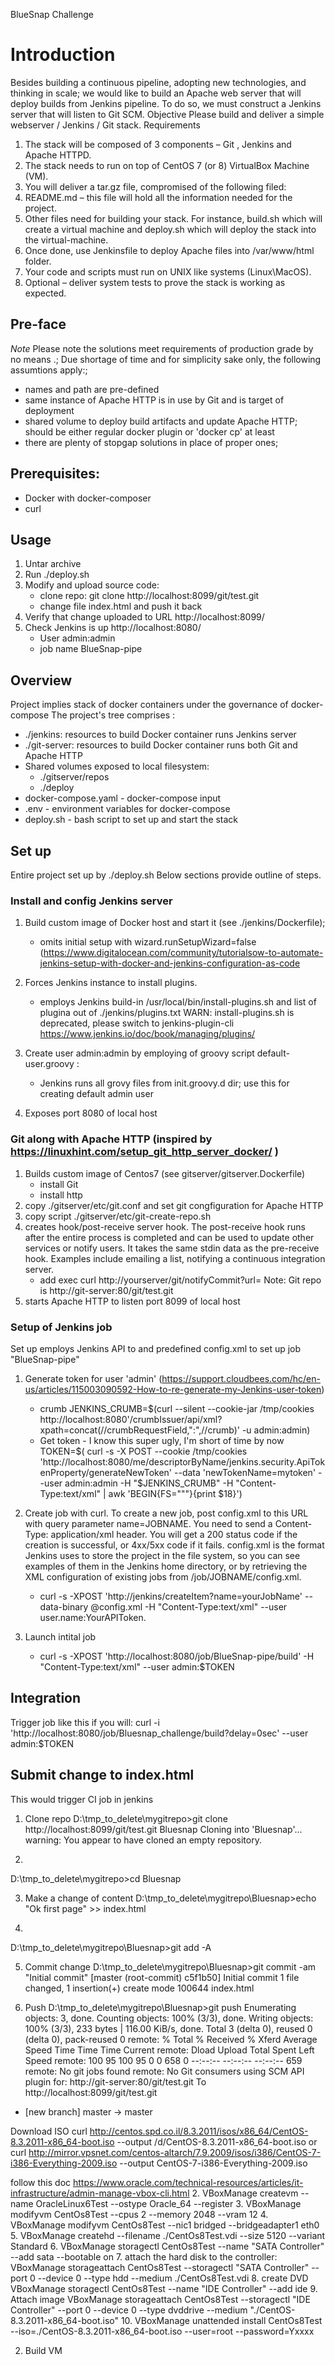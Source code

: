 BlueSnap Challenge

# Introduction
Besides building a continuous pipeline, adopting new technologies, and thinking in scale; we would like to
build an Apache web server that will deploy builds from Jenkins pipeline. To do so, we must construct a
Jenkins server that will listen to Git SCM.
Objective
Please build and deliver a simple webserver / Jenkins / Git stack.
Requirements

1. The stack will be composed of 3 components – Git , Jenkins and Apache HTTPD.
2. The stack needs to run on top of CentOS 7 (or 8) VirtualBox Machine (VM).
3. You will deliver a tar.gz file, compromised of the following filed:
1. README.md – this file will hold all the information needed for the project.
2. Other files need for building your stack. For instance, build.sh which will create a
virtual machine and deploy.sh which will deploy the stack into the virtual-machine.
3. Once done, use Jenkinsfile to deploy Apache files into /var/www/html folder.
4. Your code and scripts must run on UNIX like systems (Linux\MacOS).
4. Optional – deliver system tests to prove the stack is working as expected.


## Pre-face
*Note*
Please note the solutions  meet requirements of production grade by no means .; 
Due shortage of time and for simplicity sake only, the following assumtions apply:; 
- names and path are pre-defined
- same instance of Apache HTTP is in use by Git and is target of deployment
- shared volume to deploy build artifacts and update Apache HTTP; should be either regular 
docker plugin or 'docker cp' at least
- there are plenty of stopgap solutions in place of proper ones; 

## Prerequisites:
- Docker with docker-composer 
- curl

## Usage
1. Untar archive
2. Run ./deploy.sh
3. Modify and upload source code:
    - clone repo:
    git clone http://localhost:8099/git/test.git
    - change file index.html and push it back
4. Verify that change uploaded to URL http://localhost:8099/
5. Check Jenkins is up http://localhost:8080/ 
   - User admin:admin
   - job name BlueSnap-pipe

## Overview
Project implies stack of docker containers under the governance of docker-compose
The project's tree comprises  :
- ./jenkins: resources to build Docker container runs Jenkins server
- ./git-server: resources to build Docker container runs both Git and Apache HTTP 
- Shared volumes exposed to local filesystem:
    - ./gitserver/repos
    - ./deploy
- docker-compose.yaml - docker-compose input
- .env - environment variables for docker-compose
- deploy.sh - bash script to set up and start the stack

## Set up
Entire project set up by ./deploy.sh
Below sections provide outline of steps.

### Install and config Jenkins server
1. Build custom image of Docker host and start it (see ./jenkins/Dockerfile); 
    - omits initial setup with wizard.runSetupWizard=false (https://www.digitalocean.com/community/tutorialsow-to-automate-jenkins-setup-with-docker-and-jenkins-configuration-as-code
2. Forces Jenkins instance to install plugins. 
    - employs Jenkins build-in /usr/local/bin/install-plugins.sh and list of plugina out of ./jenkins/plugins.txt
    WARN: install-plugins.sh is deprecated, please switch to jenkins-plugin-cli
        https://www.jenkins.io/doc/book/managing/plugins/

3. Create user admin:admin by employing of groovy script default-user.groovy :
    - Jenkins runs all grovy files from init.groovy.d dir; use this for creating default admin user
4. Exposes port 8080  of local host


### Git along with Apache HTTP (inspired by https://linuxhint.com/setup_git_http_server_docker/ ) 
1. Builds custom image of Centos7 (see gitserver/gitserver.Dockerfile)
    - install Git
    - install http
2. copy  ./gitserver/etc/git.conf and set git congfiguration for Apache HTTP
3. copy script ./gitserver/etc/git-create-repo.sh
4. creates hook/post-receive server hook.  The post-receive hook runs after the entire process is completed and can be used to update other services or notify users. It takes the same stdin data as the pre-receive hook. Examples include emailing a list, notifying a continuous integration server.
    - add 
        exec curl http://yourserver/git/notifyCommit?url=<URL of the Git repository>
    Note: Git repo is http://git-server:80/git/test.git
4. starts Apache HTTP  to listen port 8099 of local host

### Setup of Jenkins job 
Set up employs Jenkins API to and predefined config.xml to set up job "BlueSnap-pipe"
1. Generate token for user 'admin' (https://support.cloudbees.com/hc/en-us/articles/115003090592-How-to-re-generate-my-Jenkins-user-token)
    - crumb
    JENKINS_CRUMB=$(curl --silent --cookie-jar /tmp/cookies http://localhost:8080'/crumbIssuer/api/xml?xpath=concat(//crumbRequestField,":",//crumb)' -u admin:admin)
    - Get token - I know this super ugly, I'm short of time by now 
    TOKEN=$( curl -s -X POST --cookie /tmp/cookies  'http://localhost:8080/me/descriptorByName/jenkins.security.ApiTokenProperty/generateNewToken' --data 'newTokenName=mytoken'  --user admin:admin  -H "$JENKINS_CRUMB" -H "Content-Type:text/xml" | awk  'BEGIN{FS="\""}{print $18}')

2. Create job with curl. To create a new job, post config.xml to this URL with query parameter name=JOBNAME. You need to send a Content-Type: application/xml header. You will get a 200 status code if the creation is successful, or 4xx/5xx code if it fails. config.xml is the format Jenkins uses to store the project in the file system, so you can see examples of them in the Jenkins home directory, or by retrieving the XML configuration of existing jobs from /job/JOBNAME/config.xml.
    - curl -s -XPOST 'http://jenkins/createItem?name=yourJobName' --data-binary @config.xml -H "Content-Type:text/xml" --user user.name:YourAPIToken.
3. Launch intital job
    - curl -s -XPOST 'http://localhost:8080/job/BlueSnap-pipe/build' -H "Content-Type:text/xml" --user admin:$TOKEN


## Integration
Trigger job like this if you will:
    curl -i 'http://localhost:8080/job/Bluesnap_challenge/build?delay=0sec' --user admin:$TOKEN


## Submit change to index.html
This would trigger CI job in jenkins
1. Clone repo
D:\tmp_to_delete\mygitrepo>git clone http://localhost:8099/git/test.git Bluesnap
Cloning into 'Bluesnap'...
warning: You appear to have cloned an empty repository.

2. 
D:\tmp_to_delete\mygitrepo>cd Bluesnap

3. Make a change of content 
D:\tmp_to_delete\mygitrepo\Bluesnap>echo "Ok first page" >> index.html

4. 
D:\tmp_to_delete\mygitrepo\Bluesnap>git add -A

5. Commit change
D:\tmp_to_delete\mygitrepo\Bluesnap>git commit -am "Initial commit"
[master (root-commit) c5f1b50] Initial commit
 1 file changed, 1 insertion(+)
 create mode 100644 index.html

6. Push
D:\tmp_to_delete\mygitrepo\Bluesnap>git push
Enumerating objects: 3, done.
Counting objects: 100% (3/3), done.
Writing objects: 100% (3/3), 233 bytes | 116.00 KiB/s, done.
Total 3 (delta 0), reused 0 (delta 0), pack-reused 0
remote:   % Total    % Received % Xferd  Average Speed   Time    Time     Time  Current
remote:                                  Dload  Upload   Total   Spent    Left  Speed
remote: 100    95  100    95    0     0    658      0 --:--:-- --:--:-- --:--:--   659
remote: No git jobs found
remote: No Git consumers using SCM API plugin for: http://git-server:80/git/test.git
To http://localhost:8099/git/test.git
 * [new branch]      master -> master




























Download ISO
curl http://centos.spd.co.il/8.3.2011/isos/x86_64/CentOS-8.3.2011-x86_64-boot.iso --output /d/CentOS-8.3.2011-x86_64-boot.iso 
or
 curl http://mirror.vpsnet.com/centos-altarch/7.9.2009/isos/i386/CentOS-7-i386-Everything-2009.iso --output  CentOS-7-i386-Everything-2009.iso



















follow this doc https://www.oracle.com/technical-resources/articles/it-infrastructure/admin-manage-vbox-cli.html
2.  VBoxManage createvm --name OracleLinux6Test --ostype Oracle_64 --register
3. VBoxManage modifyvm CentOs8Test --cpus 2 --memory 2048 --vram 12
4. VBoxManage modifyvm CentOs8Test --nic1 bridged --bridgeadapter1 eth0 
5.  VBoxManage createhd --filename ./CentOs8Test.vdi --size 5120 --variant Standard
6. VBoxManage storagectl CentOs8Test --name "SATA Controller" --add sata --bootable on
7. attach the hard disk to the controller:
VBoxManage storageattach CentOs8Test --storagectl "SATA Controller" --port 0 --device 0 --type hdd --medium ./CentOs8Test.vdi
8. create DVD 
 VBoxManage storagectl CentOs8Test --name "IDE Controller" --add ide
9. Attach image 
 VBoxManage storageattach CentOs8Test --storagectl "IDE Controller"  --port 0  --device 0 --type dvddrive --medium "./CentOS-8.3.2011-x86_64-boot.iso"
10. VBoxManage unattended install CentOs8Test --iso=./CentOS-8.3.2011-x86_64-boot.iso --user=root --password=Yxxxx


 


2. Build VM 



